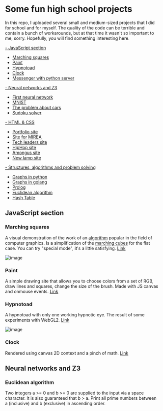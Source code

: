 # Some fun high school projects

In this repo, I uploaded several small and medium-sized projects that I did for school and for myself. The quality of the code can be terrible and contain a bunch of workarounds, but at that time it wasn't so important to me, sorry. Hopefully, you will find something interesting here.

[- JavaScript section](https://github.com/cmcshnik/some-fun-high-school-projects#javascript-section)
* [Marching squares](https://github.com/cmcshnik/some-fun-high-school-projects#marching-squares)
* [Paint](https://github.com/cmcshnik/some-fun-high-school-projects#paint)
* [Hypnotoad](https://github.com/cmcshnik/some-fun-high-school-projects#hypnotoad)
* [Clock](https://github.com/cmcshnik/some-fun-high-school-projects#clock)
* [Messenger with python server]()

[- Neural networks and Z3](https://github.com/cmcshnik/some-fun-high-school-projects#Neural-networks-and-Z3)
* [First neural network]()
* [MNIST]()
* [The problem about cars]()
* [Sudoku solver]()

[- HTML & CSS]()
* [Portfolio site]()
* [Site for MIREA]()
* [Tech leaders site]()
* [HipHop site]()
* [Amongus site]()
* [New lamp site]()

[- Structures, algorithms and problem solving]()
* [Graphs in python]()
* [Graphs in golang]()
* [Prolog]()
* [Euclidean algorithm](https://github.com/cmcshnik/some-fun-high-school-projects#Euclidean-algorithm)
* [Hash Table]()


## JavaScript section 

### Marching squares
A visual demonstration of the work of an [algorithm](https://en.wikipedia.org/wiki/Marching_squares) popular in the field of computer graphics. Is a simplification of the [marching cubes](https://en.wikipedia.org/wiki/Marching_cubes) for the flat case. You can try "special mode", it's a little satisfying. [Link](https://cmcshnik.github.io/some-fun-high-school-projects/Marching%20squares/)

![image](https://github.com/cmcshnik/some-fun-high-school-projects/assets/95929455/5abb8034-918f-4a1b-9ca8-24ec5cb12225)


### Paint
A simple drawing site that allows you to choose colors from a set of RGB, draw lines and squares, change the size of the brush. Made with JS canvas and onmouse events. [Link](https://cmcshnik.github.io/some-fun-high-school-projects/Paint/)


### Hypnotoad
A hypnotoad with only one working hypnotic eye. The result of some experiments with WebGL2. [Link](https://cmcshnik.github.io/some-fun-high-school-projects/Hypnotoad/)

![image](https://github.com/cmcshnik/some-fun-high-school-projects/assets/95929455/bed09e3e-6ab6-45f3-8f66-df4faa29303a)


### Clock
Rendered using canvas 2D context and a pinch of math. [Link](https://cmcshnik.github.io/some-fun-high-school-projects/Clock/)






## Neural networks and Z3








### Euclidean algorithm
Two integers a >= 0 and b >= 0 are supplied to the input via a space character. It is also guaranteed that b > a.
Print all prime numbers between a (inclusive) and b (exclusive) in ascending order.





